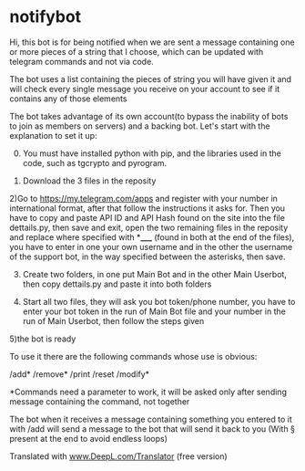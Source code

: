 # notifybot

Hi, this bot is for being notified when we are sent a message containing one or more pieces of a string that I choose, which can be updated with telegram commands and not via code. 

The bot uses a list containing the pieces of string you will have given it and will check every single message you receive on your account to see if it contains any of those elements

The bot takes advantage of its own account(to bypass the inability of bots to join as members on servers) and a backing bot. Let's start with the explanation to set it up:

0) You must have installed python with pip, and the libraries used in the code, such as tgcrypto and pyrogram.

1) Download the 3 files in the reposity

2)Go to https://my.telegram.com/apps and register with your number in international format, after that follow the instructions it asks for. Then you have to copy and paste API ID and API Hash found on the site into the file dettails.py, then save and exit, open the two remaining files in the reposity and replace where specified with *******___****** (found in both at the end of the files), you have to enter in one your own username and in the other the username of the support bot, in the way specified between the asterisks, then save.

3) Create two folders, in one put Main Bot and in the other Main Userbot, then copy dettails.py and paste it into both folders

4) Start all two files, they will ask you bot token/phone number, you have to enter your bot token in the run of Main Bot file and your number in the run of Main Userbot, then follow the steps given

5)the bot is ready


To use it there are the following commands whose use is obvious:

/add*
/remove*
/print
/reset
/modify*

*Commands need a parameter to work, it will be asked only after sending message containing the command, not together

The bot when it receives a message containing something you entered to it with /add will send a message to the bot that will send it back to you (With § present at the end to avoid endless loops)


Translated with www.DeepL.com/Translator (free version)
